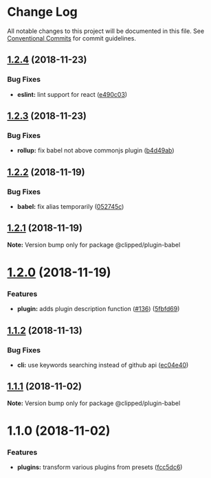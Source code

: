 # Change Log

All notable changes to this project will be documented in this file.
See [Conventional Commits](https://conventionalcommits.org) for commit guidelines.

## [1.2.4](https://github.com/clippedjs/clipped/compare/@clipped/plugin-babel@1.2.3...@clipped/plugin-babel@1.2.4) (2018-11-23)


### Bug Fixes

* **eslint:** lint support for react ([e490c03](https://github.com/clippedjs/clipped/commit/e490c03))





## [1.2.3](https://github.com/clippedjs/clipped/compare/@clipped/plugin-babel@1.2.2...@clipped/plugin-babel@1.2.3) (2018-11-23)


### Bug Fixes

* **rollup:** fix babel not above commonjs plugin ([b4d49ab](https://github.com/clippedjs/clipped/commit/b4d49ab))





## [1.2.2](https://github.com/clippedjs/clipped/compare/@clipped/plugin-babel@1.2.1...@clipped/plugin-babel@1.2.2) (2018-11-19)


### Bug Fixes

* **babel:** fix alias temporarily ([052745c](https://github.com/clippedjs/clipped/commit/052745c))





## [1.2.1](https://github.com/clippedjs/clipped/compare/@clipped/plugin-babel@1.2.0...@clipped/plugin-babel@1.2.1) (2018-11-19)

**Note:** Version bump only for package @clipped/plugin-babel





# [1.2.0](https://github.com/clippedjs/clipped/compare/@clipped/plugin-babel@1.1.2...@clipped/plugin-babel@1.2.0) (2018-11-19)


### Features

* **plugin:** adds plugin description function ([#136](https://github.com/clippedjs/clipped/issues/136)) ([5fbfd69](https://github.com/clippedjs/clipped/commit/5fbfd69))





<a name="1.1.2"></a>
## [1.1.2](https://github.com/clippedjs/clipped/compare/@clipped/plugin-babel@1.1.1...@clipped/plugin-babel@1.1.2) (2018-11-13)


### Bug Fixes

* **cli:** use keywords searching instead of github api ([ec04e40](https://github.com/clippedjs/clipped/commit/ec04e40))





<a name="1.1.1"></a>
## [1.1.1](https://github.com/clippedjs/clipped/compare/@clipped/plugin-babel@1.1.0...@clipped/plugin-babel@1.1.1) (2018-11-02)

**Note:** Version bump only for package @clipped/plugin-babel





<a name="1.1.0"></a>
# 1.1.0 (2018-11-02)


### Features

* **plugins:** transform various plugins from presets ([fcc5dc6](https://github.com/clippedjs/clipped/commit/fcc5dc6))
